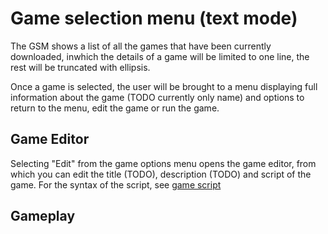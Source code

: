 # Game selection menu (text mode)

The GSM shows a list of all the games that have been currently downloaded, inwhich the details of a game will be limited to one line, the rest will be truncated with ellipsis. 

Once a game is selected, the user will be brought to a menu displaying full information about the game (TODO currently only name) and options to return to the menu, edit the game or run the game.



## Game Editor

Selecting "Edit" from the game options menu opens the game editor, from which you can edit the title (TODO), description (TODO) and script of the game. For the syntax of the script, see [game script](/script)


## Gameplay

